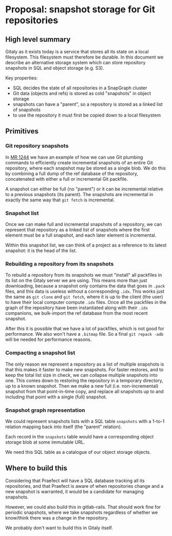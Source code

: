 # Proposal: snapshot storage for Git repositories

## High level summary

Gitaly as it exists today is a service that stores all its state on a
local filesystem. This filesystem must therefore be durable. In this
document we describe an alternative storage system which can store
repository snapshots in SQL and object storage (e.g. S3).

Key properties:

-   SQL decides the state of all repositories in a SnapGraph cluster
-   Git data (objects and refs) is stored as cold "snapshots" in object
    storage
-   snapshots can have a "parent", so a repository is stored as a linked
    list of snapshots
-   to use the repository it must first be copied down to a local
    filesystem

## Primitives

### Git repository snapshots

In [MR 1244](https://gitlab.com/gitlab-org/gitaly/merge_requests/1244)
we have an example of how we can use Git plumbing commands to
efficiently create incremental snapshots of an entire Git repository,
where each snapshot may be stored as a single blob. We do this by
combining a full dump of the ref database of the repository,
concatenated with either a full or incremental Git packfile.

A snapshot can either be full (no "parent") or it can be incremental
relative to a previous snapshots (its parent). The snapshots are
incremental in exactly the same way that `git fetch` is incremental.

### Snapshot list

Once we can make full and incremental snapshots of a repository, we can
represent that repository as a linked list of snapshots where the first
element must be a full snapshot, and each later element is incremental.

Within this snapshot list, we can think of a project as a reference to
its latest snapshot: it is the head of the list.

### Rebuilding a repository from its snapshots

To rebuild a repository from its snapshots we must "install" all
packfiles in its list on the Gitaly server we are using. This means more
than just downloading, because a snapshot only contains the data that
goes in `.pack` files, and this data is useless without a corresponding
`.idx`. This works just the same as `git clone` and `git fetch`, where
it is up to the client (the user) to have their local computer compute
`.idx` files. Once all the packfiles in the graph of the repository have
been instantiated along with their `.idx` companions, we bulk-import the
ref database from the most recent snapshot.

After this it is possible that we have a lot of packfiles, which is not
good for performance. We also won't have a `.bitmap` file. So a final
`git repack -adb` will be needed for performance reasons.

### Compacting a snapshot list

The only reason we represent a repository as a list of multiple
snapshots is that this makes it faster to make new snapshots. For faster
restores, and to keep the total list size in check, we can collapse
multiple snapshots into one. This comes down to restoring the repository
in a temporary directory, up to a known snapshot. Then we make a new
full (i.e. non-incremental) snapshot from that point-in-time copy, and
replace all snapshots up to and including that point with a single
(full) snapshot.

### Snapshot graph representation

We could represent snapshots lists with a SQL table `snapshots` with a
1-to-1 relation mapping back into itself (the "parent" relation).

Each record in the `snapshots` table would have a corresponding object
storage blob at some immutable URL.

We need this SQL table as a catalogue of our object storage objects.

## Where to build this

Considering that Praefect will have a SQL database tracking all its
repositories, and that Praefect is aware of when repositories change and
a new snapshot is warranted, it would be a candidate for managing
snapshots.

However, we could also build this in gitlab-rails. That should work fine
for periodic snapshots, where we take snapshots regardless of whether we
know/think there was a change in the repository.

We probably don't want to build this in Gitaly itself.
